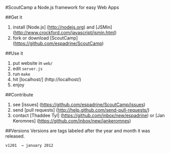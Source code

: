#ScoutCamp
a Node.js framework for easy Web Apps

##Get it
1. install [Node.js] (http://nodejs.org) and [JSMin] (http://www.crockford.com/javascript/jsmin.html)
2. fork or download [ScoutCamp] (https://github.com/espadrine/ScoutCamp)

##Use it
1. put website in `web/`
2. edit `server.js`
3. run `make`
4. hit [localhost/] (http://localhost/)
5. enjoy

##Contribute
1. see [issues] (https://github.com/espadrine/ScoutCamp/issues)
2. send [pull requests] (http://help.github.com/send-pull-requests/)
3. contact [Thaddee Tyl] (https://github.com/inbox/new/espadrine) or [Jan Keromnes] (https://github.com/inbox/new/jankeromnes)

##Versions
Versions are tags labeled after the year and month it was released.

    v1201  → january 2012

